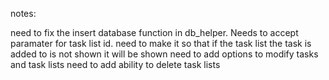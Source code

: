 notes:

need to fix the insert database function in db_helper. Needs to accept paramater for task list id. 
need to make it so that if the task list the task is added to is not shown it will be shown
need to add options to modify tasks and task lists
need to add ability to delete task lists